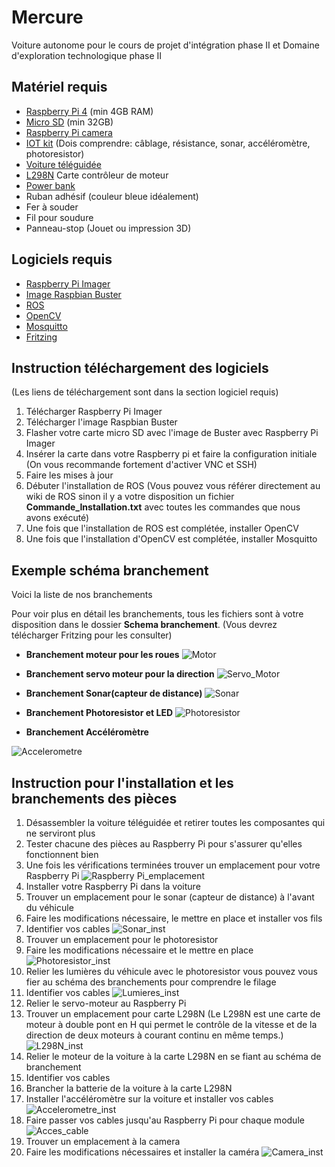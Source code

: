 # Mercure
Voiture autonome pour le cours de projet d'intégration phase II et Domaine d'exploration technologique phase II

## Matériel requis
- [Raspberry Pi 4](https://www.raspberrypi.com/products/raspberry-pi-4-model-b/) (min 4GB RAM)
- [Micro SD](https://www.amazon.ca/-/fr/SanDisk-SDSQXA1-128G-GN6MN-Carte-m%C3%A9moire-microSDXC/dp/B082WP62DV/ref=asc_df_B082WP62DV/?tag=cafrdeshadgo-20&linkCode=df0&hvadid=459547836665&hvpos=&hvnetw=g&hvrand=8851779057536802210&hvpone=&hvptwo=&hvqmt=&hvdev=c&hvdvcmdl=&hvlocint=&hvlocphy=9000552&hvtargid=pla-898437604698&psc=1) (min 32GB)
- [Raspberry Pi camera](https://www.amazon.ca/-/fr/SainSmart-Objectifs-fish-eye-Raspberry-Arduino/dp/B00N1YJKFS/ref=sr_1_15?keywords=raspberry+pi+camera&qid=1647363658&sprefix=raspberry+pi+came%2Caps%2C57&sr=8-15)
- [IOT kit](https://www.amazon.ca/-/fr/d%C3%A9marrage-Raspberry-tutoriels-d%C3%A9taill%C3%A9s-dexp%C3%A9rimentation/dp/B06W54L7B5/ref=sr_1_15?keywords=iot+kit&qid=1647363695&sprefix=iot+k%2Caps%2C59&sr=8-15) (Dois comprendre: câblage, résistance, sonar, accéléromètre, photoresistor)
- [Voiture téléguidée](https://www.amazon.ca/-/fr/perseids-Voiture-tout-terrain-t%C3%A9l%C3%A9command%C3%A9e-vitesse/dp/B08F3DY6RC/ref=sr_1_17?crid=2768RHPZXIO62&keywords=rc%2Bcar%2Bjeep&qid=1647363604&sprefix=rc%2Bcar%2Bjee%2Caps%2C71&sr=8-17&th=1)
- [L298N](https://www.amazon.ca/Moteur-contr%C3%B4leur-H-bridge-disques-contr%C3%B4le/dp/B07G81G3BP/ref=sr_1_2_sspa?keywords=l298n&qid=1647363362&sprefix=%2Caps%2C42&sr=8-2-spons&psc=1&smid=A36ZH2MCHPKXUA&spLa=ZW5jcnlwdGVkUXVhbGlmaWVyPUEzVlJPOVU1TlpJRVgyJmVuY3J5cHRlZElkPUEwODM2MDM2WVM2TlVINEk3QzdYJmVuY3J5cHRlZEFkSWQ9QTA2OTM3OTkxNUJaR08zSDdKNTA3JndpZGdldE5hbWU9c3BfYXRmJmFjdGlvbj1jbGlja1JlZGlyZWN0JmRvTm90TG9nQ2xpY2s9dHJ1ZQ==) Carte contrôleur de moteur
- [Power bank](https://www.amazon.ca/-/fr/Batterie-compacte-PowerCore-batteries-technologie/dp/B0194WDVHI/ref=sr_1_6?crid=3V3TPE8KR7TOD&keywords=power+bank+anker&qid=1647986060&s=electronics&sprefix=power+bank+a%2Celectronics%2C60&sr=1-6)
- Ruban adhésif (couleur bleue idéalement)
- Fer à souder
- Fil pour soudure
- Panneau-stop (Jouet ou impression 3D)

## Logiciels requis
- [Raspberry Pi Imager](https://www.raspberrypi.com/software/)
- [Image Raspbian Buster](https://www.raspberrypi.com/software/operating-systems/)
- [ROS](http://wiki.ros.org/ROSberryPi/Installing%20ROS%20Kinetic%20on%20the%20Raspberry%20Pi)
- [OpenCV](https://qengineering.eu/install-opencv-4.5-on-raspberry-pi-4.html)
- [Mosquitto](https://xperimentia.com/2015/08/20/installing-mosquitto-mqtt-broker-on-raspberry-pi-with-websockets/)
- [Fritzing](https://fritzing.org/download/)

## Instruction téléchargement des logiciels
(Les liens de téléchargement sont dans la section logiciel requis)
1. Télécharger Raspberry Pi Imager 
2. Télécharger l'image Raspbian Buster
3. Flasher votre carte micro SD avec l'image de Buster avec Raspberry Pi Imager
4. Insérer la carte dans votre Raspberry pi et faire la configuration initiale (On vous recommande fortement d'activer VNC et SSH)
5. Faire les mises à jour
6. Débuter l'installation de ROS (Vous pouvez vous référer directement au wiki de ROS sinon il y a votre disposition un fichier **Commande_Installation.txt** avec toutes les commandes que nous avons exécuté)
7. Une fois que l'installation de ROS est complétée, installer OpenCV
8. Une fois que l'installation d'OpenCV est complétée, installer Mosquitto

## Exemple schéma branchement
Voici la liste de nos branchements

Pour voir plus en détail les branchements, tous les fichiers sont à votre disposition dans le dossier **Schema branchement**. (Vous devrez télécharger Fritzing pour les consulter)


- **Branchement moteur pour les roues**
![Motor](/Schema%20branchement/image/Motor.png)

- **Branchement servo moteur pour la direction**
![Servo_Motor](/Schema%20branchement/image/Servo_Motor.png)

- **Branchement Sonar(capteur de distance)**
![Sonar](/Schema%20branchement/image/Sonar.png)

- **Branchement Photoresistor et LED**
![Photoresistor](/Schema%20branchement/image/Photoresistor.png)

- **Branchement Accéléromètre**

![Accelerometre](/Schema%20branchement/image/accelerometre.png)

## Instruction pour l'installation et les branchements des pièces
1. Désassembler la voiture téléguidée et retirer toutes les composantes qui ne serviront plus
2. Tester chacune des pièces au Raspberry Pi pour s'assurer qu'elles fonctionnent bien
3. Une fois les vérifications terminées trouver un emplacement pour votre Raspberry Pi
![Raspberry Pi_emplacement](/Image_Mercure/raspberryPi.jpg)
5. Installer votre Raspberry Pi dans la voiture
6. Trouver un emplacement pour le sonar (capteur de distance) à l'avant du véhicule
7. Faire les modifications nécessaire, le mettre en place et installer vos fils
8. Identifier vos cables
![Sonar_inst](/Image_Mercure/sonar.jpg)
7. Trouver un emplacement pour le photoresistor
8. Faire les modifications nécessaire et le mettre en place
![Photoresistor_inst](/Image_Mercure/photoresistor_inst.png)
9. Relier les lumières du véhicule avec le photoresistor vous pouvez vous fier au schéma des branchements pour comprendre le filage
10. Identifier vos cables
![Lumieres_inst](/Image_Mercure/lumieres_inst.png)
11. Relier le servo-moteur au Raspberry Pi
12. Trouver un emplacement pour carte L298N (Le L298N est une carte de moteur à double pont en H qui permet le contrôle de la vitesse et de la direction de deux moteurs à courant continu en même temps.)
![L298N_inst](/Image_Mercure/L298N.jpg)
14. Relier le moteur de la voiture à la carte L298N en se fiant au schéma de branchement
15. Identifier vos cables
16. Brancher la batterie de la voiture à la carte L298N
17. Installer l'accéléromètre sur la voiture et installer vos cables
![Accelerometre_inst](/Image_Mercure/accelerometre.jpg)
18. Faire passer vos cables jusqu'au Raspberry Pi pour chaque module
![Acces_cable](/Image_Mercure/cable_management.jpg)
19. Trouver un emplacement à la camera
20. Faire les modifications nécessaires et installer la caméra
![Camera_inst](/Image_Mercure/camera.jpg)
